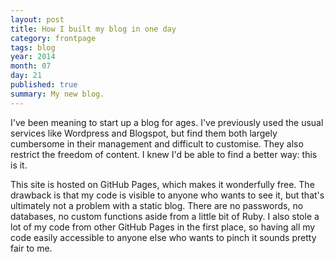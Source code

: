 ```yaml
---
layout: post
title: How I built my blog in one day
category: frontpage
tags: blog
year: 2014
month: 07
day: 21
published: true
summary: My new blog.
---
```

I've been meaning to start up a blog for ages. I've previously used the usual services like Wordpress and Blogspot, but find them both largely cumbersome in their management and difficult to customise. They also restrict the freedom of content. I knew I'd be able to find a better way: this is it.

This site is hosted on GitHub Pages, which makes it wonderfully free. The drawback is that my code is visible to anyone who wants to see it, but that's ultimately not a problem with a static blog. There are no passwords, no databases, no custom functions aside from a little bit of Ruby. I also stole a lot of my code from other GitHub Pages in the first place, so having all my code easily accessible to anyone else who wants to pinch it sounds pretty fair to me.